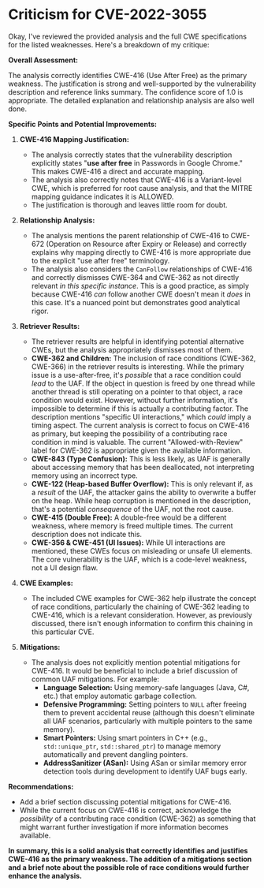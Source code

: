 # Criticism for CVE-2022-3055

Okay, I've reviewed the provided analysis and the full CWE specifications for the listed weaknesses. Here's a breakdown of my critique:

**Overall Assessment:**

The analysis correctly identifies CWE-416 (Use After Free) as the primary weakness. The justification is strong and well-supported by the vulnerability description and reference links summary. The confidence score of 1.0 is appropriate. The detailed explanation and relationship analysis are also well done.

**Specific Points and Potential Improvements:**

1.  **CWE-416 Mapping Justification:**

    *   The analysis correctly states that the vulnerability description explicitly states "**use after free** in Passwords in Google Chrome."  This makes CWE-416 a direct and accurate mapping.
    *   The analysis also correctly notes that CWE-416 is a Variant-level CWE, which is preferred for root cause analysis, and that the MITRE mapping guidance indicates it is ALLOWED.
    *   The justification is thorough and leaves little room for doubt.

2.  **Relationship Analysis:**

    *   The analysis mentions the parent relationship of CWE-416 to CWE-672 (Operation on Resource after Expiry or Release) and correctly explains why mapping directly to CWE-416 is more appropriate due to the explicit "use after free" terminology.
    *   The analysis also considers the `CanFollow` relationships of CWE-416 and correctly dismisses CWE-364 and CWE-362 as not directly relevant *in this specific instance*.  This is a good practice, as simply because CWE-416 *can* follow another CWE doesn't mean it *does* in this case.  It's a nuanced point but demonstrates good analytical rigor.

3.  **Retriever Results:**

    *   The retriever results are helpful in identifying potential alternative CWEs, but the analysis appropriately dismisses most of them.
    *   **CWE-362 and Children:** The inclusion of race conditions (CWE-362, CWE-366) in the retriever results is interesting. While the primary issue is a use-after-free, it's *possible* that a race condition could *lead* to the UAF. If the object in question is freed by one thread while another thread is still operating on a pointer to that object, a race condition would exist.  However, without further information, it's impossible to determine if this is actually a contributing factor. The description mentions "specific UI interactions," which *could* imply a timing aspect. The current analysis is correct to focus on CWE-416 as primary, but keeping the possibility of a contributing race condition in mind is valuable.  The current "Allowed-with-Review" label for CWE-362 is appropriate given the available information.
    *   **CWE-843 (Type Confusion):** This is less likely, as UAF is generally about accessing memory that has been deallocated, not interpreting memory using an incorrect type.
    *   **CWE-122 (Heap-based Buffer Overflow):** This is only relevant if, as a *result* of the UAF, the attacker gains the ability to overwrite a buffer on the heap.  While heap corruption is mentioned in the description, that's a potential *consequence* of the UAF, not the root cause.
    *   **CWE-415 (Double Free):** A double-free would be a different weakness, where memory is freed multiple times. The current description does not indicate this.
    *   **CWE-356 & CWE-451 (UI Issues):** While UI interactions are mentioned, these CWEs focus on misleading or unsafe UI elements. The core vulnerability is the UAF, which is a code-level weakness, not a UI design flaw.

4.  **CWE Examples:**

    *   The included CWE examples for CWE-362 help illustrate the concept of race conditions, particularly the chaining of CWE-362 leading to CWE-416, which is a relevant consideration. However, as previously discussed, there isn't enough information to confirm this chaining in this particular CVE.

5.  **Mitigations:**

    *   The analysis does not explicitly mention potential mitigations for CWE-416.  It would be beneficial to include a brief discussion of common UAF mitigations. For example:
        *   **Language Selection:** Using memory-safe languages (Java, C#, etc.) that employ automatic garbage collection.
        *   **Defensive Programming:** Setting pointers to `NULL` after freeing them to prevent accidental reuse (although this doesn't eliminate all UAF scenarios, particularly with multiple pointers to the same memory).
        *   **Smart Pointers:** Using smart pointers in C++ (e.g., `std::unique_ptr`, `std::shared_ptr`) to manage memory automatically and prevent dangling pointers.
        *   **AddressSanitizer (ASan):** Using ASan or similar memory error detection tools during development to identify UAF bugs early.

**Recommendations:**

*   Add a brief section discussing potential mitigations for CWE-416.
*   While the current focus on CWE-416 is correct, acknowledge the *possibility* of a contributing race condition (CWE-362) as something that might warrant further investigation if more information becomes available.

**In summary, this is a solid analysis that correctly identifies and justifies CWE-416 as the primary weakness. The addition of a mitigations section and a brief note about the possible role of race conditions would further enhance the analysis.**